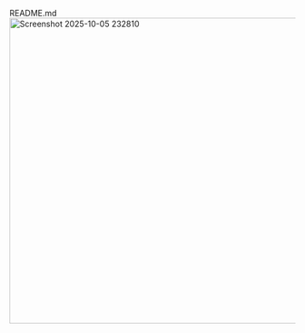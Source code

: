 README.md
<img width="705" height="539" alt="Screenshot 2025-10-05 232810" src="https://github.com/user-attachments/assets/d9969442-5a5a-453b-9145-258940c76728" />
